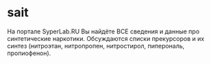 sait
====

На портале SyperLab.RU Вы найдёте ВСЕ сведения и данные про синтетические наркотики. Обсуждаются списки прекурсоров и их синтез (нитроэтан, нитропропен, нитростирол, пиперональ, пропиофенон).